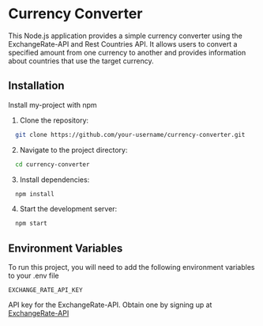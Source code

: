 # Currency Converter

This Node.js application provides a simple currency converter using the ExchangeRate-API and Rest Countries API. It allows users to convert a specified amount from one
currency to another and provides information about countries that use the target currency.

## Installation

Install my-project with npm

1. Clone the repository:

```bash
  git clone https://github.com/your-username/currency-converter.git
```

2. Navigate to the project directory:

```bash
  cd currency-converter
```

3. Install dependencies:

```bash
  npm install
```

4. Start the development server:

```bash
  npm start
```

## Environment Variables

To run this project, you will need to add the following environment variables to your .env file

`EXCHANGE_RATE_API_KEY`

API key for the ExchangeRate-API. Obtain one by signing up at [ExchangeRate-API](https://www.exchangerate-api.com/)
